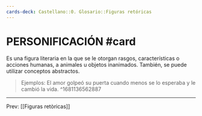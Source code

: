 ```yaml
---
cards-deck: Castellano::0. Glosario::Figuras retóricas
---
```


# PERSONIFICACIÓN #card 
Es una figura literaria en la que se le otorgan rasgos, características o acciones humanas, a animales u objetos inanimados. También, se puede utilizar conceptos abstractos.   

>Ejemplos: 
>El amor golpeó su puerta cuando menos se lo esperaba y le cambió la vida.
^1681136562887

___
Prev: [[Figuras retòricas]]
